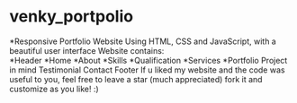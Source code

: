 # venky_portpolio
*Responsive Portfolio Website Using HTML, CSS and JavaScript, with a beautiful user interface Website contains:  
*Header
*Home
*About
*Skills 
*Qualification
*Services
*Portfolio
Project in mind Testimonial Contact Footer If u liked my website and the code was useful to you, feel free to leave a star (much appreciated) fork it and customize as you like! :)
